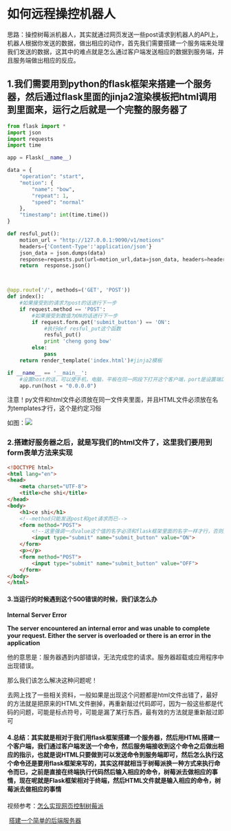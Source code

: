 # 如何远程操控机器人

思路：操控树莓派机器人，其实就通过网页发送一些post请求到机器人的API上，机器人根据你发送的数据，做出相应的动作，首先我们需要搭建一个服务端来处理我们发送的数据，这其中的难点就是怎么通过客户端发送相应的数据到服务端，并且服务端做出相应的反应。

## 1.我们需要用到python的flask框架来搭建一个服务器，然后通过flask里面的jinja2渲染模板把html调用到里面来，运行之后就是一个完整的服务器了

```python
from flask import *
import json
import requests
import time

app = Flask(__name__)

data = {
    "operation": "start",
    "motion": {
        "name": "bow",
        "repeat": 1,
        "speed": "normal"
    },
    "timestamp": int(time.time())
}

def resful_put():
    motion_url = "http://127.0.0.1:9090/v1/motions"
    headers={'Content-Type':'application/json'}
    json_data = json.dumps(data)
    response=requests.put(url=motion_url,data=json_data, headers=headers)
    return  response.json()



@app.route('/', methods=('GET', 'POST'))
def index():
    #如果接受到的请求为post的话进行下一步
    if request.method == 'POST':
        #如果接受到数值为ON的话进行下一步
        if request.form.get('submit_button') == 'ON':
            #执行def resful_put这个函数
            resful_put()
            print 'cheng gong bow'
        else:
            pass
    return render_template('index.html')#jinja2模板

if __name__ == '__main__':
    #设置host的话，可以使手机，电脑，平板在同一网段下打开这个客户端，port是设置端口的意思
    app.run(host = "0.0.0.0")
```

注意！py文件和html文件必须放在同一文件夹里面，并且HTML文件必须放在名为templates才行，这个是约定习俗

如图：![](C:\Users\96075\Desktop\642057eb3c03570d29c7b9fa1dc930a.png)

### 2.搭建好服务器之后，就是写我们的html文件了，这里我们要用到form表单方法来实现

```HTML
<!DOCTYPE html>
<html lang="en">
<head>
    <meta charset="UTF-8">
    <title>che shi</title>
</head>
<body>
    <h1>ce shi</h1>
    <!--method只能发送post和get请求而已-->
    <form method="POST">
        <!--这里强调一点value这个值的名字必须和flask框架里面的名字一样才行，否则无法判断-->
        <input type="submit" name="submit_button" value="ON">
    </form>
    <p></p>
    <form method="POST">
        <input type="submit" name="submit_button" value="OFF">
    </form>
</body>
</html>
```

#### 3.当运行的时候遇到这个500错误的时候，我们该怎么办

**Internal Server Error**

**The server encountered an internal error and was unable to complete  your request.  Either the server is overloaded or there is an error in  the application**

他的意思是：服务器遇到内部错误，无法完成您的请求。服务器超载或应用程序中出现错误。

那么我们该怎么解决这种问题呢！

去网上找了一些相关资料，一般如果是出现这个问题都是html文件出错了，最好的方法就是把原来的HTML文件删掉，再重新敲过代码即可，因为一般这些都是代码的问题，可能是标点符号，可能是漏了某行东西，最有效的方法就是重新敲过即可



#### 4.总结：其实就是相对于我们用flask框架搭建一个服务器，然后用HTML搭建一个客户端，我们通过客户端发送一个命令，然后服务端接收到这个命令之后做出相应的指示，也就是说HTML只要做到可以发送命令到服务端即可，然后怎么执行这个命令还是要用flask框架来写的，其实这样就相当于树莓派换一种方式来执行命令而已，之前是直接在终端执行代码然后输入相应的命令，树莓派去做相应的事情，现在呢就是Flask框架相对于终端，然后HTML文件就是输入相应的命令，树莓派去做相应的事情

视频参考：[怎么实现网页控制树莓派](https://www.bilibili.com/video/BV1xJ411t7mz)

​					[搭建一个简单的后端服务器](https://www.bilibili.com/video/BV1NA411t7gu?from=search&seid=15649956068439796156)

